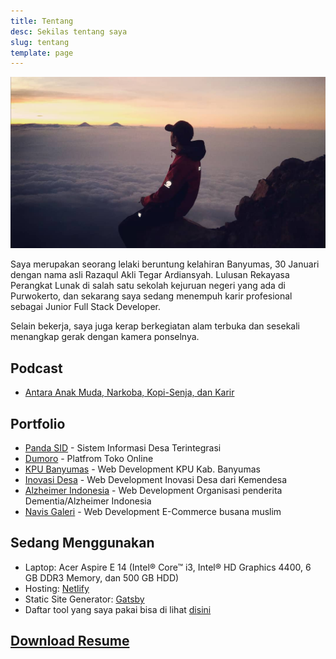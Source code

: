 ```yaml
---
title: Tentang
desc: Sekilas tentang saya
slug: tentang
template: page
---
```


![](../uploads/tentang.png)

Saya merupakan seorang lelaki beruntung kelahiran Banyumas, 30 Januari dengan nama asli Razaqul Akli Tegar Ardiansyah. Lulusan Rekayasa Perangkat Lunak di salah satu sekolah kejuruan negeri yang ada di Purwokerto, dan sekarang saya sedang menempuh karir profesional sebagai Junior Full Stack Developer.

Selain bekerja, saya juga kerap berkegiatan alam terbuka dan sesekali menangkap gerak dengan kamera ponselnya.

## Podcast
* [Antara Anak Muda, Narkoba, Kopi-Senja, dan Karir](spotify:episode:7g9nSeHXUt9jxIvxmShoux)

## Portfolio
* [Panda SID](https://www.panda.id/) - Sistem Informasi Desa Terintegrasi
* [Dumoro](https://www.puskomedia.id/dumoro/) - Platfrom Toko Online
* [KPU Banyumas](http://kab-banyumas.kpu.go.id/) - Web Development KPU Kab. Banyumas
* [Inovasi Desa](https://inovasidesa.kemendesa.go.id/) - Web Development Inovasi Desa dari Kemendesa
* [Alzheimer Indonesia](https://www.alzi.or.id/) - Web Development Organisasi penderita Dementia/Alzheimer Indonesia
* [Navis Galeri](https://navis.co.id/) - Web Development E-Commerce busana muslim

## Sedang Menggunakan

* Laptop: Acer Aspire E 14 (Intel® Core™ i3, Intel® HD Graphics 4400, 6 GB DDR3 Memory, dan 500 GB HDD)
* Hosting: [Netlify](https://netlify.com/)
* Static Site Generator:  [Gatsby](https://gatsbyjs.org/)
* Daftar tool yang saya pakai bisa di lihat [disini](/tool/)

## [Download Resume](/resume.pdf)